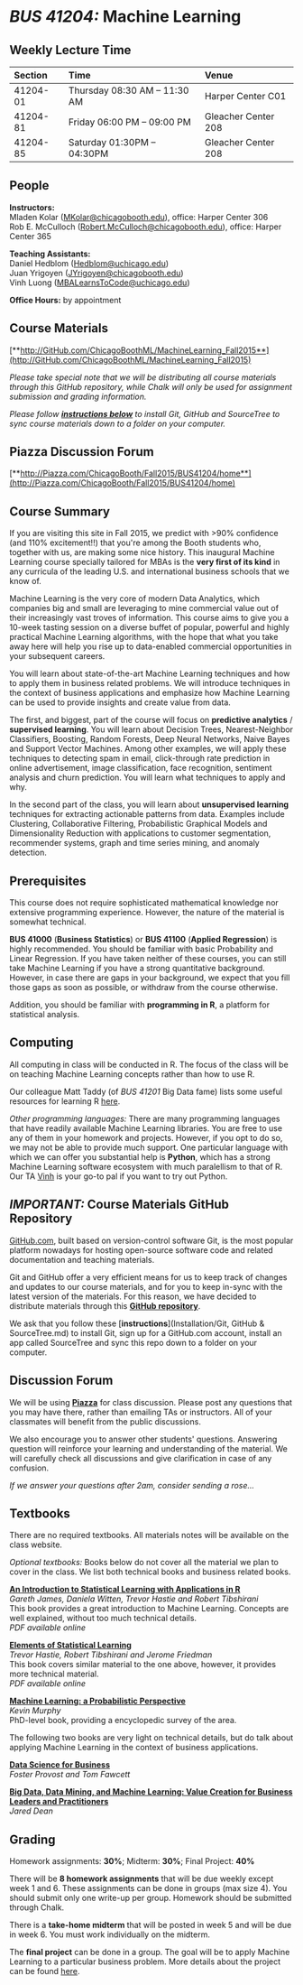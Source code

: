 # **_BUS 41204:_ Machine Learning**


## Weekly Lecture Time

| Section  | Time                               | Venue               |
|:---------|:-----------------------------------|:--------------------|
| 41204-01 | Thursday 08:30 AM &ndash; 11:30 AM | Harper Center C01   |
| 41204-81 | Friday 06:00 PM &ndash; 09:00 PM   | Gleacher Center 208 |
| 41204-85 | Saturday 01:30PM &ndash; 04:30PM     | Gleacher Center 208 |


## People

**Instructors:** <br>
Mladen Kolar ([MKolar@chicagobooth.edu](mailto:MKolar@chicagobooth.edu)), office: Harper Center 306 <br>
Rob E. McCulloch ([Robert.McCulloch@chicagobooth.edu](mailto:Robert.McCulloch@chicagobooth.edu)), office: Harper Center 365

**Teaching Assistants:** <br>
Daniel Hedblom ([Hedblom@uchicago.edu](mailto:Hedblom@uchicago.edu)) <br>
Juan Yrigoyen ([JYrigoyen@chicagobooth.edu](mailto:JYrigoyen@chicagobooth.edu)) <br>
Vinh Luong ([MBALearnsToCode@uchicago.edu](mailto:MBALearnsToCode@uchicago.edu))

**Office Hours:** by appointment


## Course Materials

[**http://GitHub.com/ChicagoBoothML/MachineLearning_Fall2015**](http://GitHub.com/ChicagoBoothML/MachineLearning_Fall2015)

*Please take special note that we will be distributing all course materials through this GitHub repository,
while Chalk will only be used for assignment submission and grading information.*

*Please follow [**instructions below**](#NoteOnGitHubRepo) to install Git, GitHub and SourceTree
to sync course materials down to a folder on your computer.*


## Piazza Discussion Forum

[**http://Piazza.com/ChicagoBooth/Fall2015/BUS41204/home**](http://Piazza.com/ChicagoBooth/Fall2015/BUS41204/home)


## Course Summary

If you are visiting this site in Fall 2015, we predict with >90% confidence (and 110% excitement!!)
that you're among the Booth students who, together with us, are making some nice history.
This inaugural Machine Learning course specially tailored for MBAs is the **very first of its kind**
in any curricula of the leading U.S. and international business schools that we know of.

Machine Learning is the very core of modern Data Analytics, which companies big and small are leveraging
to mine commercial value out of their increasingly vast troves of information.
This course aims to give you a 10-week tasting session on a diverse buffet
of popular, powerful and highly practical Machine Learning algorithms,
with the hope that what you take away here will help you
rise up to data-enabled commercial opportunities in your subsequent careers.

You will learn about state-of-the-art Machine Learning techniques and how to apply them in business related problems.
We will introduce techniques in the context of business applications and
emphasize how Machine Learning can be used to provide insights and create value from data.

The first, and biggest, part of the course will focus on **predictive analytics** / **supervised learning**.
You will learn about Decision Trees, Nearest-Neighbor Classifiers, Boosting, Random Forests,
Deep Neural Networks, Naive Bayes and Support Vector Machines.
Among other examples, we will apply these techniques to detecting spam in email,
click-through rate prediction in online advertisement, image classification, face recognition,
sentiment analysis and churn prediction. You will learn what techniques to apply and why.

In the second part of the class, you will learn about **unsupervised learning** techniques for
extracting actionable patterns from data. Examples include Clustering, Collaborative Filtering,
Probabilistic Graphical Models and Dimensionality Reduction with applications to customer segmentation,
recommender systems, graph and time series mining, and anomaly detection.


## Prerequisites 

This course does not require sophisticated mathematical knowledge nor extensive programming experience.
However, the nature of the material is somewhat technical.

**BUS 41000** (**Business Statistics**) or **BUS 41100** (**Applied Regression**) is highly recommended.
You should be familiar with basic Probability and Linear Regression. If you have taken neither of these courses,
you can still take Machine Learning if you have a strong quantitative background.
However, in case there are gaps in your background, we expect that you fill those gaps as soon as possible,
or withdraw from the course otherwise.

Addition, you should be familiar with **programming in R**, a platform for statistical analysis.


## Computing

All computing in class will be conducted in R.
The focus of the class will be on teaching Machine Learning concepts rather than how to use R.

Our colleague Matt Taddy (of _BUS 41201_ Big Data fame) lists some useful resources
for learning R [here](http://faculty.chicagobooth.edu/matt.taddy/teaching).

_Other programming languages:_
There are many programming languages that have readily available Machine Learning libraries.
You are free to use any of them in your homework and projects.
However, if you opt to do so, we may not be able to provide much support.
One particular language with which we can offer you substantial help is **Python**,
which has a strong Machine Learning software ecosystem with much paralellism to that of R.
Our TA [Vinh](mailto:MBALearnsToCode@uchicago.edu) is your go-to pal if you want to try out Python.


<a name="NoteOnGitHubRepo"></a>
## _IMPORTANT:_ Course Materials GitHub Repository

[GitHub.com](http://github.com), built based on version-control software Git, is the most popular platform nowadays
 for hosting open-source software code and related documentation and teaching materials.
 
Git and GitHub offer a very efficient means for us to keep track of changes and updates to our course materials,
and for you to keep in-sync with the latest version of the materials.
For this reason, we have decided to distribute materials through this
[**GitHub repository**](http://github.com/ChicagoBoothML/MachineLearning_Fall2015).
  
We ask that you follow these [**instructions**](Installation/Git, GitHub & SourceTree.md) to install Git,
sign up for a GitHub.com account, install an app called SourceTree and sync this repo down to a folder on your computer.


## Discussion Forum

We will be using [**Piazza**](https://piazza.com/chicagobooth/fall2015/bus41204/home) for class discussion.
Please post any questions that you may have there, rather than emailing TAs or instructors.
All of your classmates will benefit from the public discussions.

We also encourage you to answer other students' questions.
Answering question will reinforce your learning and understanding of the material.
We will carefully check all discussions and give clarification in case of any confusion.

_If we answer your questions after 2am, consider sending a rose..._


## Textbooks

There are no required textbooks. All materials notes will be available on the class website. 

_Optional textbooks:_ Books below do not cover all the material we plan to cover in the class.
We list both technical books and business related books.

[**An Introduction to Statistical Learning with Applications in R**](http://www-bcf.usc.edu/~gareth/ISL) <br>
*Gareth James, Daniela Witten, Trevor Hastie and Robert Tibshirani* <br>
This book provides a great introduction to Machine Learning.
Concepts are well explained, without too much technical details. <br/>
_PDF available online_

[**Elements of Statistical Learning**](http://statweb.stanford.edu/~tibs/ElemStatLearn) <br>
*Trevor Hastie, Robert Tibshirani and Jerome Friedman* <br/>
This book covers similar material to the one above, however, it provides more technical material. <br>
_PDF available online_

[**Machine Learning: a Probabilistic Perspective**](http://www.cs.ubc.ca/~murphyk/MLbook) <br>
*Kevin Murphy* <br>
PhD-level book, providing a encyclopedic survey of the area.

The following two books are very light on technical details,
but do talk about applying Machine Learning in the context of business applications.

[**Data Science for Business**](http://data-science-for-biz.com) <br>
*Foster Provost and Tom Fawcett* <br>

[**Big Data, Data Mining, and Machine Learning: Value Creation for Business Leaders and Practitioners**](http://www.amazon.com/gp/product/1502462915) <br>
*Jared Dean*


## Grading

Homework assignments: **30%**; Midterm: **30%**; Final Project: **40%**

There will be **8 homework assignments** that will be due weekly except week 1 and 6.
These assignments can be done in groups (max size 4).
You should submit only one write-up per group.
Homework should be submitted through Chalk.

There is a **take-home midterm** that will be posted in week 5 and will be due in week 6.
You must work individually on the midterm.

The **final project** can be done in a group.
The goal will be to apply Machine Learning to a particular business problem.
More details about the project can be found [here](Project).
